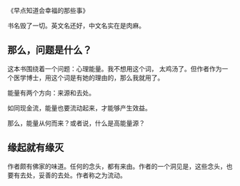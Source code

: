 
 《早点知道会幸福的那些事》


书名毁了一切。英文名还好，中文名实在是肉麻。
## 那么，问题是什么？
这本书围绕着一个问题：心理能量。我不想用这个词， 太鸡汤了。但作者作为一个医学博士，用这个词是有她的理由的，那么我就用了。

能量有两个方向：来源和去处。

如同现金流，能量也要流动起来，才能够产生效益。

那么，能量从何而来？或者说，什么是高能量源？

## 缘起就有缘灭

作者颇有佛家的味道。任何的念头，都有来由。作者的一个洞见是，这些念头，也要有去处，妥善的去处。作者称之为流动。



